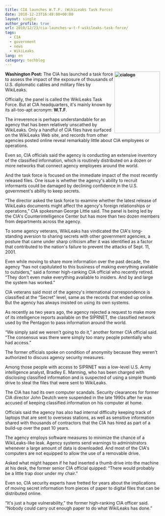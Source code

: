 ```yaml
---
title: CIA launches W.T.F. (WikiLeaks Task Force)
date: 2010-12-23T16:49:00+00:00
layout: single
author_profile: true
url: 2010/12/23/cia-launches-w-t-f-wikileaks-task-force/
tags:
  - CIA
  - government
  - news
  - WikiLeaks
lang: en
category: techblog
---
```

**[<img title="cialogo" border="0" alt="cialogo" align="right" src="http://lh3.ggpht.com/_vaUVXcmC3OI/TRN2pHkHrzI/AAAAAAAADhw/lJCojJqeRWs/cialogo_thumb%5B2%5D.jpg?imgmax=800" width="148" height="200" />](http://lh4.ggpht.com/_vaUVXcmC3OI/TRN2ngRK73I/AAAAAAAADhs/2tBO2jKzCVs/s1600-h/cialogo%5B4%5D.jpg)Washington Post:** The CIA has launched a task force to assess the impact of the exposure of thousands of U.S. diplomatic cables and military files by WikiLeaks.

Officially, the panel is called the WikiLeaks Task Force. But at CIA headquarters, it's mainly known by its all-too-apt acronym: **W.T.F**.

The irreverence is perhaps understandable for an agency that has been relatively unscathed by WikiLeaks. Only a handful of CIA files have surfaced on the WikiLeaks Web site, and records from other agencies posted online reveal remarkably little about CIA employees or operations.

Even so, CIA officials said the agency is conducting an extensive inventory of the classified information, which is routinely distributed on a dozen or more networks that connect agency employees around the world.

And the task force is focused on the immediate impact of the most recently released files. One issue is whether the agency's ability to recruit informants could be damaged by declining confidence in the U.S. government's ability to keep secrets.

“The director asked the task force to examine whether the latest release of WikiLeaks documents might affect the agency's foreign relationships or operations,” CIA spokesman George Little said. The panel is being led by the CIA's Counterintelligence Center but has more than two dozen members from departments across the agency.

To some agency veterans, WikiLeaks has vindicated the CIA's long-standing aversion to sharing secrets with other government agencies, a posture that came under sharp criticism after it was identified as a factor that contributed to the nation's failure to prevent the attacks of Sept. 11, 2001.

Even while moving to share more information over the past decade, the agency “has not capitulated to this business of making everything available to outsiders,” said a former high-ranking CIA official who recently retired. “They don't even make everything available to insiders. And by and large the system has worked.”

CIA veterans said most of the agency's international correspondence is classified at the “Secret” level, same as the records that ended up online. But the agency has always insisted on using its own systems.

As recently as two years ago, the agency rejected a request to make more of its intelligence reports available on the SIPRNET, the classified network used by the Pentagon to pass information around the world.

“We simply said we weren't going to do it,” another former CIA official said. “The consensus was there were simply too many people potentially who had access.”

The former officials spoke on condition of anonymity because they weren't authorized to discuss agency security measures.

Among those people with access to SIPRNET was a low-level U.S. Army intelligence analyst, Bradley E. Manning, who has been charged with disclosing classified information and is suspected of using a simple thumb drive to steal the files that were sent to WikiLeaks.

The CIA has had its own computer scandals. Security clearances for former CIA director John Deutch were suspended in the late 1990s after he was accused of keeping classified information on his computer at home.

Officials said the agency has also had internal difficulty keeping track of laptops that are sent to overseas stations, as well as sensitive information shared with thousands of contractors that the CIA has hired as part of a build-up over the past 10 years.

The agency employs software measures to minimize the chance of a WikiLeaks-like leak. Agency systems send warnings to administrators whenever a large amount of data is downloaded. And most of the CIA's computers are not equipped to allow the use of a removable drive.

Asked what might happen if he had inserted a thumb drive into the machine at his desk, the former senior CIA official quipped: “There would probably be a little trap door under my chair.”

Even so, CIA security experts have fretted for years about the implications of moving secret information from pieces of paper to digital files that can be distributed online.

“It's just a huge vulnerability,” the former high-ranking CIA officer said. “Nobody could carry out enough paper to do what WikiLeaks has done.”